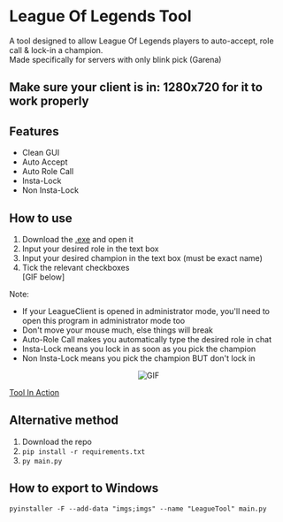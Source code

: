 # League Of Legends Tool
A tool designed to allow League Of Legends players to auto-accept, role call &amp; lock-in a champion.  
Made specifically for servers with only blink pick (Garena)  

## Make sure your client is in: 1280x720 for it to work properly

## Features
- Clean GUI
- Auto Accept
- Auto Role Call
- Insta-Lock
- Non Insta-Lock

## How to use
1. Download the [.exe](https://github.com/SnowyGFL/League-Of-Legends-Tool/releases/tag/1.0) and open it
2. Input your desired role in the text box
3. Input your desired champion in the text box (must be exact name)
4. Tick the relevant checkboxes  
[GIF below]

Note: 
  - If your LeagueClient is opened in administrator mode, you'll need to open this program in administrator mode too
  - Don't move your mouse much, else things will break
  - Auto-Role Call makes you automatically type the desired role in chat
  - Insta-Lock means you lock in as soon as you pick the champion
  - Non Insta-Lock means you pick the champion BUT don't lock in
  
<p align="center">
  <img src="https://i.snowy.gg/2Gur7CB.gif" alt="GIF">
</p>  

[Tool In Action](https://i.snowy.gg/ryU2L3y.gif)

## Alternative method
1. Download the repo
2. `pip install -r requirements.txt`
3. `py main.py`

## How to export to Windows
`pyinstaller -F --add-data "imgs;imgs" --name "LeagueTool" main.py`